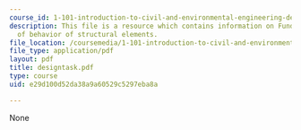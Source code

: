 ```yaml
---
course_id: 1-101-introduction-to-civil-and-environmental-engineering-design-i-fall-2006
description: This file is a resource which contains information on Fundamental types
  of behavior of structural elements.
file_location: /coursemedia/1-101-introduction-to-civil-and-environmental-engineering-design-i-fall-2006/e29d100d52da38a9a60529c5297eba8a_designtask.pdf
file_type: application/pdf
layout: pdf
title: designtask.pdf
type: course
uid: e29d100d52da38a9a60529c5297eba8a

---
```

None